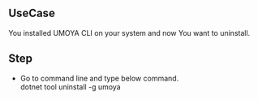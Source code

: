 ## UseCase
You installed UMOYA CLI on your system and now You want to uninstall.

## Step
* Go to command line and type below command. <br/>
  dotnet tool uninstall -g umoya
